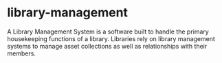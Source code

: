 # library-management
A Library Management System is a software built to handle the primary housekeeping functions of a library. Libraries rely on library management systems to manage asset collections as well as relationships with their members.

